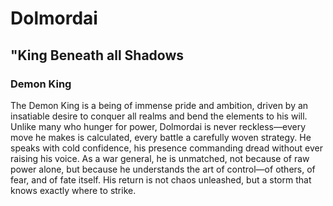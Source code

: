 # Dolmordai
## "King Beneath all Shadows
### Demon King
The Demon King is a being of immense pride and ambition, driven by an insatiable desire to conquer all realms and bend the elements to his will. Unlike many who hunger for power, Dolmordai is never reckless—every move he makes is calculated, every battle a carefully woven strategy. He speaks with cold confidence, his presence commanding dread without ever raising his voice. As a war general, he is unmatched, not because of raw power alone, but because he understands the art of control—of others, of fear, and of fate itself. His return is not chaos unleashed, but a storm that knows exactly where to strike.